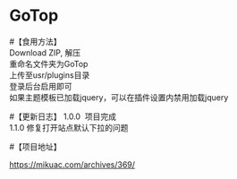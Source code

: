 # GoTop

#【食用方法】
<br>
Download ZIP, 解压
<br>
重命名文件夹为GoTop
<br>
上传至usr/plugins目录
<br>
登录后台启用即可
<br>
如果主题模板已加载jquery，可以在插件设置内禁用加载jquery

#【更新日志】
1.0.0  项目完成
<br>
1.1.0  修复打开站点默认下拉的问题

#【项目地址】

https://mikuac.com/archives/369/
